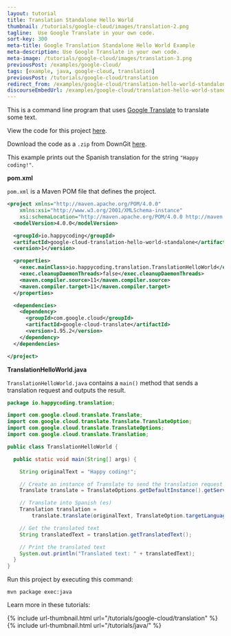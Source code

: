 ```yaml
---
layout: tutorial
title: Translation Standalone Hello World
thumbnail: /tutorials/google-cloud/images/translation-2.png
tagline:  Use Google Translate in your own code.
sort-key: 300
meta-title: Google Translation Standalone Hello World Example
meta-description: Use Google Translate in your own code.
meta-image: /tutorials/google-cloud/images/translation-3.png
previousPost: /examples/google-cloud/
tags: [example, java, google-cloud, translation]
previousPost: /tutorials/google-cloud/translation
redirect_from: /examples/google-cloud/translation-hello-world-standalone
discourseEmbedUrl: /examples/google-cloud/translation-hello-world-standalone
---
```


This is a command line program that uses [Google Translate](/tutorials/google-cloud/translation) to translate some text.

View the code for this project [here](https://github.com/KevinWorkman/HappyCoding/tree/gh-pages/tutorials/google-cloud/google-cloud-example-projects/translation-hello-world-standalone).

Download the code as a `.zip` from DownGit [here](https://downgit.github.io/#/home?url=https://github.com/KevinWorkman/HappyCoding/tree/gh-pages/tutorials/google-cloud/google-cloud-example-projects/translation-hello-world-standalone).

This example prints out the Spanish translation for the string `"Happy coding!"`.

**pom.xml**

`pom.xml` is a Maven POM file that defines the project.

```xml
<project xmlns="http://maven.apache.org/POM/4.0.0"
    xmlns:xsi="http://www.w3.org/2001/XMLSchema-instance"
    xsi:schemaLocation="http://maven.apache.org/POM/4.0.0 http://maven.apache.org/xsd/maven-4.0.0.xsd">
  <modelVersion>4.0.0</modelVersion>

  <groupId>io.happycoding</groupId>
  <artifactId>google-cloud-translation-hello-world-standalone</artifactId>
  <version>1</version>

  <properties>
    <exec.mainClass>io.happycoding.translation.TranslationHelloWorld</exec.mainClass>
    <exec.cleanupDaemonThreads>false</exec.cleanupDaemonThreads>
    <maven.compiler.source>11</maven.compiler.source>
    <maven.compiler.target>11</maven.compiler.target>
  </properties>

  <dependencies>
    <dependency>
      <groupId>com.google.cloud</groupId>
      <artifactId>google-cloud-translate</artifactId>
      <version>1.95.2</version>
    </dependency>
  </dependencies>

</project>
```

**TranslationHelloWorld.java**

`TranslationHelloWorld.java` contains a `main()` method that sends a translation request and outputs the result.

```java
package io.happycoding.translation;

import com.google.cloud.translate.Translate;
import com.google.cloud.translate.Translate.TranslateOption;
import com.google.cloud.translate.TranslateOptions;
import com.google.cloud.translate.Translation;

public class TranslationHelloWorld {

  public static void main(String[] args) {

    String originalText = "Happy coding!";

    // Create an instance of Translate to send the translation request
    Translate translate = TranslateOptions.getDefaultInstance().getService();

    // Translate into Spanish (es)
    Translation translation =
        translate.translate(originalText, TranslateOption.targetLanguage("es"));

    // Get the translated text
    String translatedText = translation.getTranslatedText();

    // Print the translated text
    System.out.println("Translated text: " + translatedText);
  }
}
```

Run this project by executing this command:

```
mvn package exec:java
```

Learn more in these tutorials:

{% include url-thumbnail.html url="/tutorials/google-cloud/translation" %}
{% include url-thumbnail.html url="/tutorials/java/" %}
